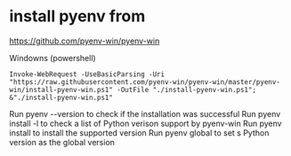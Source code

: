 # install pyenv from

https://github.com/pyenv-win/pyenv-win

Windowns (powershell)
```
Invoke-WebRequest -UseBasicParsing -Uri "https://raw.githubusercontent.com/pyenv-win/pyenv-win/master/pyenv-win/install-pyenv-win.ps1" -OutFile "./install-pyenv-win.ps1"; &"./install-pyenv-win.ps1"
```

Run pyenv --version to check if the installation was successful
Run pyenv install -l to check a list of Python verison support by pyenv-win
Run pyenv install <version> to install the supported version
Run pyenv global <version> to set s Python version as the global version

